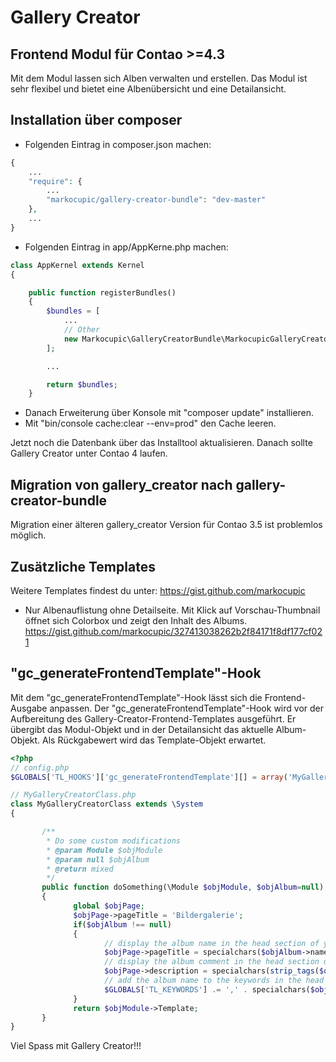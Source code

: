 # Gallery Creator

## Frontend Modul für Contao >=4.3

Mit dem Modul lassen sich Alben verwalten und erstellen. Das Modul ist sehr flexibel und bietet eine Albenübersicht und eine Detailansicht.

## Installation über composer
* Folgenden Eintrag in composer.json machen:
```php
{
    ...
    "require": {
        ...
        "markocupic/gallery-creator-bundle": "dev-master"
    },
    ...
}
```
* Folgenden Eintrag in app/AppKerne.php machen:
```php
class AppKernel extends Kernel
{

    public function registerBundles()
    {
        $bundles = [
            ...
            // Other
            new Markocupic\GalleryCreatorBundle\MarkocupicGalleryCreatorBundle(),
        ];

        ...

        return $bundles;
    }
```
* Danach Erweiterung über Konsole mit "composer update" installieren.
* Mit "bin/console cache:clear --env=prod" den Cache leeren.

Jetzt noch die Datenbank über das Installtool aktualisieren. Danach sollte Gallery Creator unter Contao 4 laufen.
## Migration von gallery_creator nach gallery-creator-bundle
Migration einer älteren gallery_creator Version für Contao 3.5 ist problemlos möglich.

## Zusätzliche Templates
Weitere Templates findest du unter: https://gist.github.com/markocupic
* Nur Albenauflistung ohne Detailseite. Mit Klick auf Vorschau-Thumbnail öffnet sich Colorbox und zeigt den Inhalt des Albums. https://gist.github.com/markocupic/327413038262b2f84171f8df177cf021

## "gc_generateFrontendTemplate"-Hook
Mit dem "gc_generateFrontendTemplate"-Hook lässt sich die Frontend-Ausgabe anpassen.
Der "gc_generateFrontendTemplate"-Hook wird vor der Aufbereitung des Gallery-Creator-Frontend-Templates ausgeführt. Er übergibt das Modul-Objekt und in der Detailansicht das aktuelle Album-Objekt. Als Rückgabewert wird das Template-Objekt erwartet.



```php
<?php
// config.php
$GLOBALS['TL_HOOKS']['gc_generateFrontendTemplate'][] = array('MyGalleryCreatorClass', 'doSomething');

// MyGalleryCreatorClass.php
class MyGalleryCreatorClass extends \System
{

       /**
        * Do some custom modifications
        * @param Module $objModule
        * @param null $objAlbum
        * @return mixed
        */
       public function doSomething(\Module $objModule, $objAlbum=null)
       {
              global $objPage;
              $objPage->pageTitle = 'Bildergalerie';
              if($objAlbum !== null)
              {
                     // display the album name in the head section of your page (title tag)
                     $objPage->pageTitle = specialchars($objAlbum->name);
                     // display the album comment in the head section of your page (description tag)
                     $objPage->description = specialchars(strip_tags($objAlbum->comment));
                     // add the album name to the keywords in the head section of your page (keywords tag)
                     $GLOBALS['TL_KEYWORDS'] .= ',' . specialchars($objAlbum->name) . ',' . specialchars($objAlbum->event_location);
              }
              return $objModule->Template;
       }
}
```


Viel Spass mit Gallery Creator!!!

